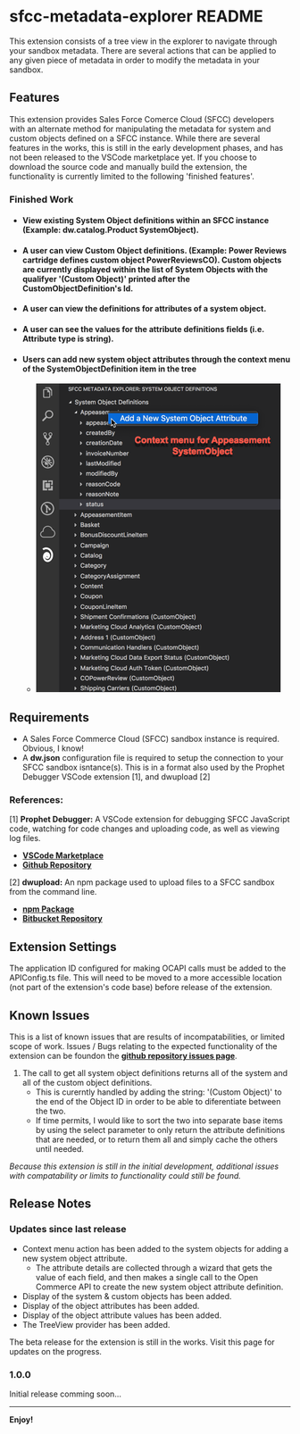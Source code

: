 # sfcc-metadata-explorer README

This extension consists of a tree view in the explorer to navigate through your sandbox metadata. There are several actions that can be applied to any given piece of metadata in order to modify the metadata in your sandbox.

## Features

This extension provides Sales Force Comerce Cloud (SFCC) developers with an alternate method for manipulating the metadata for system and custom objects defined on a SFCC instance. While there are several features in the works, this is still in the early development phases, and has not been released to the VSCode marketplace yet. If you choose to download the source code and manually build the extension, the functionality is currently limited to the following 'finished features'.

### Finished Work
* #### View existing System Object definitions within an SFCC instance (Example: dw.catalog.Product SystemObject).
* #### A user can view Custom Object definitions. (Example: Power Reviews cartridge defines custom object PowerReviewsCO). Custom objects are currently displayed within the list of System Objects with the qualifyer '(Custom Object)' printed after the CustomObjectDefinition's Id.
* #### A user can view the definitions for attributes of a system object.
* #### A user can see the values for the attribute definitions fields (i.e. Attribute type is string).
* #### Users can add new system object attributes through the context menu of the SystemObjectDefinition item in the tree
   * ![Example - add system object attribute definition](/resources/markdown_resources/example_add-attribute-definition.png)

## Requirements

- A Sales Force Commerce Cloud (SFCC) sandbox instance is required. Obvious, I know!
- A __dw.json__ configuration file is required to setup the connection to your SFCC sandbox isntance(s). This is in a format also used by the Prophet Debugger VSCode extension [1], and dwupload [2]

### References:
[1] __Prophet Debugger:__ A VSCode extension for debugging SFCC JavaScript code, watching for code changes and uploading code, as well as viewing log files.

- [**VSCode Marketplace**](https://marketplace.visualstudio.com/items?itemName=SqrTT.prophet)
- [**Github Repository**](https://github.com/sqrtt/prophet)

[2] __dwupload:__ An npm package used to upload files to a SFCC sandbox from the command line.

- [**npm Package**](https://www.npmjs.com/package/dwupload)
- [**Bitbucket Repository**](https://bitbucket.org/demandware/dwupload)

## Extension Settings

The application ID configured for making OCAPI calls must be added to the APIConfig.ts file. This will need to be moved to a more accessible location (not part of the extension's code base) before release of the extension.

## Known Issues
This is a list of known issues that are results of incompatabilities, or limited scope of work. Issues / Bugs relating to the expected functionality of the extension can be foundon the [**github repository issues page**](https://github.com/ghgofort/sfcc-metadata-explorer/issues).

1. The call to get all system object definitions returns all of the system and all of the custom object definitions.
   * This is curerntly handled by adding the string: '(Custom Object)' to the end of the Object ID in order to be able to diferentiate between the two.
   * If time permits, I would like to sort the two into separate base items by using the select parameter to only return the attribute definitions that are needed, or to return them all and simply cache the others until needed.


_Because this extension is still in the initial development, additional issues with compatability or limits to functionality could still be found._

## Release Notes

### Updates since last release


- Context menu action has been added to the system objects for adding a new system object attribute.
  - The attribute details are collected through a wizard that gets the value of each field, and then makes a single call to the Open Commerce API to create the new system object attribute definition.
- Display of the system & custom objects has been added.
- Display of the object attributes has been added.
- Display of the object attribute values has been added.
- The TreeView provider has been added.

The beta release for the extension is still in the works. Visit this page for updates on the progress.

### 1.0.0

Initial release comming soon...

-----------------------------------------------------------------------------------------------------------

**Enjoy!**